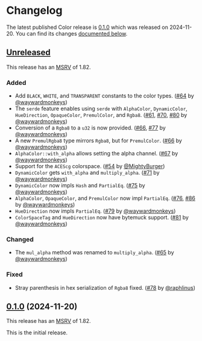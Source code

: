<!-- Instructions

This changelog follows the patterns described here: <https://keepachangelog.com/en/>.

Subheadings to categorize changes are `added, changed, deprecated, removed, fixed, security`.

-->

# Changelog

The latest published Color release is [0.1.0](#010-2024-11-20) which was released on 2024-11-20.
You can find its changes [documented below](#010-2024-11-20).

## [Unreleased]

This release has an [MSRV][] of 1.82.

### Added

* Add `BLACK`, `WHITE`, and `TRANSPARENT` constants to the color types. ([#64][] by [@waywardmonkeys][])
* The `serde` feature enables using `serde` with `AlphaColor`, `DynamicColor`, `HueDirection`, `OpaqueColor`, `PremulColor`, and `Rgba8`. ([#61][], [#70][], [#80][] by [@waywardmonkeys][])
* Conversion of a `Rgba8` to a `u32` is now provided. ([#66][], [#77][] by [@waywardmonkeys][])
* A new `PremulRgba8` type mirrors `Rgba8`, but for `PremulColor`. ([#66][] by [@waywardmonkeys][])
* `AlphaColor::with_alpha` allows setting the alpha channel. ([#67][] by [@waywardmonkeys][])
* Support for the `ACEScg` colorspace. ([#54][] by [@MightyBurger][])
* `DynamicColor` gets `with_alpha` and `multiply_alpha`. ([#71][] by [@waywardmonkeys][])
* `DynamicColor` now impls `Hash` and `PartialEq`. ([#75][] by [@waywardmonkeys][])
* `AlphaColor`, `OpaqueColor`, and `PremulColor` now impl `PartialEq`. ([#76][], [#86][] by [@waywardmonkeys][])
* `HueDirection` now impls `PartialEq`. ([#79][] by [@waywardmonkeys][])
* `ColorSpaceTag` and `HueDirection` now have bytemuck support. ([#81][] by [@waywardmonkeys][])

### Changed

* The `mul_alpha` method was renamed to `multiply_alpha`. ([#65][] by [@waywardmonkeys][])

### Fixed

* Stray parenthesis in hex serialization of `Rgba8` fixed. ([#78][] by [@raphlinus][])

## [0.1.0][] (2024-11-20)

This release has an [MSRV][] of 1.82.

This is the initial release.

[@MightyBurger]: https://github.com/MightyBurger
[@raphlinus]: https://github.com/raphlinus
[@waywardmonkeys]: https://github.com/waywardmonkeys

[#54]: https://github.com/linebender/color/pull/54
[#61]: https://github.com/linebender/color/pull/61
[#64]: https://github.com/linebender/color/pull/64
[#65]: https://github.com/linebender/color/pull/65
[#66]: https://github.com/linebender/color/pull/66
[#67]: https://github.com/linebender/color/pull/67
[#70]: https://github.com/linebender/color/pull/70
[#71]: https://github.com/linebender/color/pull/71
[#75]: https://github.com/linebender/color/pull/75
[#76]: https://github.com/linebender/color/pull/76
[#77]: https://github.com/linebender/color/pull/77
[#78]: https://github.com/linebender/color/pull/78
[#79]: https://github.com/linebender/color/pull/79
[#80]: https://github.com/linebender/color/pull/80
[#81]: https://github.com/linebender/color/pull/81
[#86]: https://github.com/linebender/color/pull/86

[Unreleased]: https://github.com/linebender/color/compare/v0.1.0...HEAD
[0.1.0]: https://github.com/linebender/color/releases/tag/v0.1.0

[MSRV]: README.md#minimum-supported-rust-version-msrv
